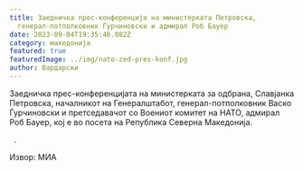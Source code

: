```yaml
---
title: Заедничка прес-конференција на министерката Петровска,
  генерал-потполковник Ѓурчиновски и адмирал Роб Бауер
date: 2023-09-04T19:35:46.082Z
category: македонија
featured: true
featuredImage: ../img/nato-zed-pres-konf.jpg
author: Вардарски
---
```

<!--StartFragment-->

Заедничка прес-конференцијата на министерката за одбрана, Славјанка Петровска, началникот на Генералштабот, генерал-потполковник Васко Ѓурчиновски и претседавачот со Воениот комитет на НАТО, адмирал Роб Бауер, кој е во посета на Република Северна Македонија.



  .



Извор: МИА

<!--EndFragment-->